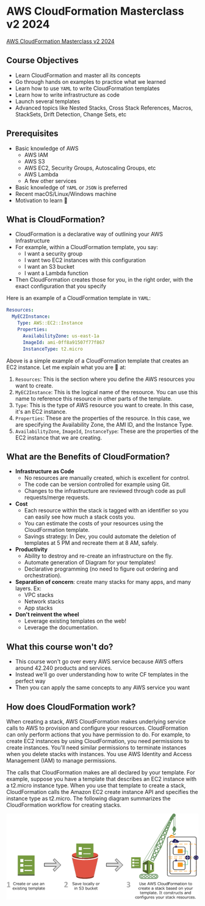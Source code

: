 # AWS CloudFormation Masterclass v2 2024

[AWS CloudFormation Masterclass v2 2024](https://www.udemy.com/course/aws-cloudformation-master-class)


## Course Objectives

- Learn CloudFormation and master all its concepts
- Go through hands on examples to practice what we learned
- Learn how to use `YAML` to write CloudFormation templates
- Learn how to write infrastructure as code
- Launch several templates
- Advanced topics like Nested Stacks, Cross Stack References, Macros, StackSets, Drift Detection, Change Sets, etc

## Prerequisites

- Basic knowledge of AWS
  - AWS IAM
  - AWS S3
  - AWS EC2, Security Groups, Autoscaling Groups, etc
  - AWS Lambda
  - A few other services
- Basic knowledge of `YAML` or `JSON` is preferred
- Recent macOS/Linux/Windows machine
- Motivation to learn 🧠

## What is CloudFormation?

- CloudFormation is a declarative way of outlining your AWS Infrastructure
- For example, within a CloudFormation template, you say:
  - I want a security group
  - I want two EC2 instances with this configuration
  - I want an S3 bucket
  - I want a Lambda function
- Then CloudFormation creates those for you, in the right order, with the exact configuration that you specify

Here is an example of a CloudFormation template in `YAML`:

```yaml
Resources:
  MyEC2Instance:
    Type: AWS::EC2::Instance
    Properties:
      AvailabilityZone: us-east-1a
      ImageId: ami-0ff8a91507f77f867
      InstanceType: t2.micro
```

Above is a simple example of a CloudFormation template that creates an EC2 instance. Let me explain what you are 👀 at:

1. `Resources`: This is the section where you define the AWS resources you want to create.
2. `MyEC2Instance`: This is the logical name of the resource. You can use this name to reference this resource in other parts of the template.
3. `Type`: This is the type of AWS resource you want to create. In this case, it's an EC2 instance.
4. `Properties`: These are the properties of the resource. In this case, we are specifying the Availability Zone, the AMI ID, and the Instance Type.
5. `AvailabilityZone`, `ImageId`, `InstanceType`: These are the properties of the EC2 instance that we are creating.

## What are the Benefits of CloudFormation?

- **Infrastructure as Code**
  - No resources are manually created, which is excellent for control.
  - The code can be version controlled for example using Git.
  - Changes to the infrastructure are reviewed through code as pull requests/merge requests.
- **Cost**
  - Each resource within the stack is tagged with an identifier so you can easily see how much a stack costs you.
  - You can estimate the costs of your resources using the CloudFormation template.
  - Savings strategy: In Dev, you could automate the deletion of templates at 5 PM and recreate them at 8 AM, safely.
- **Productivity**
  - Ability to destroy and re-create an infrastructure on the fly.
  - Automate generation of Diagram for your templates!
  - Declarative programming (no need to figure out ordering and orchestration).
- **Separation of concern**: create many stacks for many apps, and many layers. Ex:
  - VPC stacks
  - Network stacks
  - App stacks
- **Don't reinvent the wheel**
  - Leverage existing templates on the web!
  - Leverage the documentation.

## What this course won't do?

- This course won't go over every AWS service because AWS offers around 42.240 products and services.
- Instead we'll go over understanding how to write CF templates in the perfect way
- Then you can apply the same concepts to any AWS service you want

## How does CloudFormation work?

When creating a stack, AWS CloudFormation makes underlying service calls to AWS to provision and configure your resources. CloudFormation can only perform actions that you have permission to do. For example, to create EC2 instances by using CloudFormation, you need permissions to create instances. You'll need similar permissions to terminate instances when you delete stacks with instances. You use AWS Identity and Access Management (IAM) to manage permissions.

The calls that CloudFormation makes are all declared by your template. For example, suppose you have a template that describes an EC2 instance with a t2.micro instance type. When you use that template to create a stack, CloudFormation calls the Amazon EC2 create instance API and specifies the instance type as t2.micro. The following diagram summarizes the CloudFormation workflow for creating stacks.

![cf workflow](image.png)
